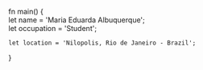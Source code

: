 fn main() {
    <br>let name = 'Maria Eduarda Albuquerque';
    <br>let occupation = 'Student';

    let location = 'Nilopolis, Rio de Janeiro - Brazil';
    
}


<!---
byEduarda/byEduarda is a ✨ special ✨ repository because its `README.md` (this file) appears on your GitHub profile.
You can click the Preview link to take a look at your changes.
--->
